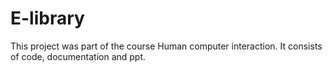 
# E-library

This project was part of the course Human computer interaction. It consists of code, documentation and ppt.


